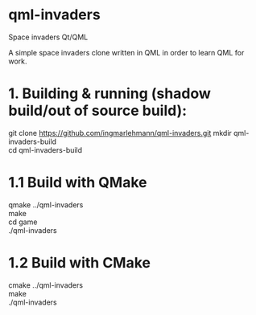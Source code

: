# qml-invaders
Space invaders Qt/QML

A simple space invaders clone written in QML in order to learn QML for work.

# 1. Building & running (shadow build/out of source build):
git clone https://github.com/ingmarlehmann/qml-invaders.git
mkdir qml-invaders-build  
cd qml-invaders-build  

# 1.1 Build with QMake
qmake ../qml-invaders  
make  
cd game  
./qml-invaders  

# 1.2 Build with CMake
cmake ../qml-invaders  
make  
./qml-invaders  
